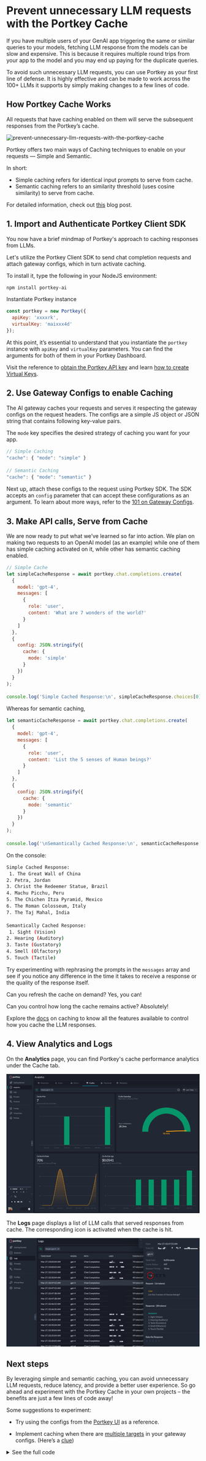 # Prevent unnecessary LLM requests with the Portkey Cache

If you have multiple users of your GenAI app triggering the same or similar queries to your models, fetching LLM response from the models can be slow and expensive. This is because it requires multiple round trips from your app to the model and you may end up paying for the duplicate queries.

To avoid such unnecessary LLM requests, you can use Portkey as your first line of defense. It is highly effective and can be made to work across the 100+ LLMs it supports by simply making changes to a few lines of code.

## How Portkey Cache Works

All requests that have caching enabled on them will serve the subsequent responses from the Portkey’s cache.

![prevent-unnecessary-llm-requests-with-the-portkey-cache
](./images/prevent-unnecessary-llm-requests-with-the-portkey-cache.png)

Portkey offers two main ways of Caching techniques to enable on your requests — Simple and Semantic.

In short:

- Simple caching refers for identical input prompts to serve from cache.
- Semantic caching refers to an similarity threshold (uses cosine similarity) to serve from cache.

For detailed information, check out [this](https://portkey.ai/blog/reducing-llm-costs-and-latency-semantic-cache/) blog post.

## 1. Import and Authenticate Portkey Client SDK

You now have a brief mindmap of Portkey's approach to caching responses from LLMs.

Let's utilize the Portkey Client SDK to send chat completion requests and attach gateway configs, which in turn activate caching.

To install it, type the following in your NodeJS environment:

```sh
npm install portkey-ai
```

Instantiate Portkey instance

```js
const portkey = new Portkey({
  apiKey: 'xxxxrk',
  virtualKey: 'maixxx4d'
});
```

At this point, it’s essential to understand that you instantiate the `portkey` instance with `apiKey` and `virtualKey` parameters. You can find the arguments for both of them in your Portkey Dashboard.

Visit the reference to [obtain the Portkey API key](https://portkey.ai/docs/api-reference/authentication) and learn [how to create Virtual Keys](https://portkey.ai/docs/product/ai-gateway-streamline-llm-integrations/virtual-keys#creating-virtual-keys).

## 2. Use Gateway Configs to enable Caching

The AI gateway caches your requests and serves it respecting the gateway configs on the request headers. The configs are a simple JS object or JSON string that contains following key-value pairs.

The `mode` key specifies the desired strategy of caching you want for your app.

```js
// Simple Caching
"cache": { "mode": "simple" }

// Semantic Caching
"cache": { "mode": "semantic" }

```

Next up, attach these configs to the request using Portkey SDK. The SDK accepts an `config` parameter that can accept these configurations as an argument. To learn about more ways, refer to the [101 on Gateway Configs](https://github.com/Portkey-AI/portkey-cookbook/blob/main/ai-gateway/101-portkey-gateway-configs.md#a-reference-gateway-configs-from-the-ui).

## 3. Make API calls, Serve from Cache

We are now ready to put what we’ve learned so far into action. We plan on making two requests to an OpenAI model (as an example) while one of them has simple caching activated on it, while other has semantic caching enabled.

```js
// Simple Cache
let simpleCacheResponse = await portkey.chat.completions.create(
  {
    model: 'gpt-4',
    messages: [
      {
        role: 'user',
        content: 'What are 7 wonders of the world?'
      }
    ]
  },
  {
    config: JSON.stringify({
      cache: {
        mode: 'simple'
      }
    })
  }
);

console.log('Simple Cached Response:\n', simpleCacheResponse.choices[0].message.content);
```

Whereas for semantic caching,

```js
let semanticCacheResponse = await portkey.chat.completions.create(
  {
    model: 'gpt-4',
    messages: [
      {
        role: 'user',
        content: 'List the 5 senses of Human beings?'
      }
    ]
  },
  {
    config: JSON.stringify({
      cache: {
        mode: 'semantic'
      }
    })
  }
);

console.log('\nSemantically Cached Response:\n', semanticCacheResponse.choices[0].message.content);
```

On the console:

```sh
Simple Cached Response:
 1. The Great Wall of China
2. Petra, Jordan
3. Christ the Redeemer Statue, Brazil
4. Machu Picchu, Peru
5. The Chichen Itza Pyramid, Mexico
6. The Roman Colosseum, Italy
7. The Taj Mahal, India

Semantically Cached Response:
 1. Sight (Vision)
2. Hearing (Auditory)
3. Taste (Gustatory)
4. Smell (Olfactory)
5. Touch (Tactile)
```

Try experimenting with rephrasing the prompts in the `messages` array and see if you notice any difference in the time it takes to receive a response or the quality of the response itself.

Can you refresh the cache on demand? Yes, you can!

Can you control how long the cache remains active? Absolutely!

Explore the [docs](https://portkey.ai/docs/product/ai-gateway-streamline-llm-integrations/cache-simple-and-semantic) on caching to know all the features available to control how you cache the LLM responses.

## 4. View Analytics and Logs

On the **Analytics** page, you can find Portkey's cache performance analytics under the Cache tab.

![Dasbhoard with Analytics](./images/prevent-unnecessary-llm-requests-with-the-portkey-cache-2.png)

The **Logs** page displays a list of LLM calls that served responses from cache. The corresponding icon is activated when the cache is hit.

![Dashboard with Logs](./images/prevent-unnecessary-llm-requests-with-the-portkey-cache-3.png)

## Next steps

By leveraging simple and semantic caching, you can avoid unnecessary LLM requests, reduce latency, and provide a better user experience. So go ahead and experiment with the Portkey Cache in your own projects – the benefits are just a few lines of code away!

Some suggestions to experiment:

- Try using the configs from the [Portkey UI](https://github.com/Portkey-AI/portkey-cookbook/blob/main/ai-gateway/101-portkey-gateway-configs.md#a-reference-gateway-configs-from-the-ui) as a reference.

- Implement caching when there are [multiple targets](https://github.com/Portkey-AI/portkey-cookbook/blob/main/ai-gateway/how-to-setup-fallback-from-openai-to-azure-openai.md#2-creating-fallback-configs) in your gateway configs. (Here’s a [clue](https://portkey.ai/docs/product/ai-gateway-streamline-llm-integrations/cache-simple-and-semantic#how-cache-works-with-configs))

<details>
<summary>See the full code</summary>

```js
import { Portkey } from 'portkey-ai';

const portkey = new Portkey({
  apiKey: 'xxxxxk',
  virtualKey: 'mxxxxxxxxd'
});

let simpleCacheResponse = await portkey.chat.completions.create(
  {
    model: 'gpt-4',
    messages: [
      {
        role: 'user',
        content: 'What are 7 wonders of the world?'
      }
    ]
  },
  {
    config: JSON.stringify({
      cache: {
        mode: 'simple'
      }
    })
  }
);

console.log('Simple Cached Response:\n', simpleCacheResponse.choices[0].message.content);

let semanticCacheResponse = await portkey.chat.completions.create(
  {
    model: 'gpt-4',
    messages: [
      {
        role: 'user',
        content: 'List the 5 senses of Human beings?'
      }
    ]
  },
  {
    config: JSON.stringify({
      cache: {
        mode: 'semantic'
      }
    })
  }
);

console.log('\nSemantically Cached Response:\n', semanticCacheResponse.choices[0].message.content);
```

</details>
